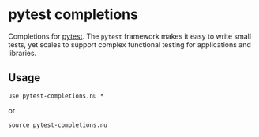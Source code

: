 # pytest completions

Completions for [pytest](https://docs.pytest.org/en/latest/). The ``pytest`` framework makes it easy to write small tests, yet scales to support complex functional testing for applications and libraries.

## Usage

```nushell
use pytest-completions.nu *
```
or
```nushell
source pytest-completions.nu
```
